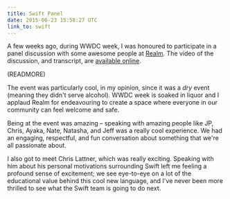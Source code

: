```yaml
---
title: Swift Panel
date: 2015-06-23 15:58:27 UTC
link_to: swift
---
```


A few weeks ago, during WWDC week, I was honoured to participate in a panel discussion with some awesome people at [Realm](https://realm.io/). The video of the discussion, and transcript, are [available online](https://realm.io/news/apple-wwdc-2015-swift-panel-discussion/).

(READMORE)

The event was particularly cool, in my opinion, since it was a _dry_ event (meaning they didn't serve alcohol). WWDC week is soaked in liquor and I applaud Realm for endeavouring to create a space where everyone in our community can feel welcome and safe. 

Being at the event was amazing – speaking with amazing people like JP, Chris, Ayaka, Nate, Natasha, and Jeff was a really cool experience. We had an engaging, respectful, and fun conversation about something that we're all passionate about. 

I also got to meet Chris Lattner, which was really exciting. Speaking with him about his personal motivations surrounding Swift left me feeling a profound sense of excitement; we see eye-to-eye on a lot of the educational value behind this cool new language, and I've never been more thrilled to see what the Swift team is going to do next. 
